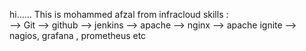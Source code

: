 hi...... 
This is mohammed afzal from infracloud 
skills :  
--> Git
--> github 
--> jenkins
--> apache 
--> nginx
--> apache ignite
--> nagios, grafana , prometheus etc 
